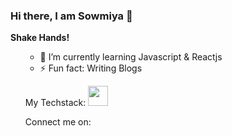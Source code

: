 ### Hi there, I am Sowmiya 👋

<b>Shake Hands!</b>
<ul>

- 🌱 I’m currently learning Javascript & Reactjs
- ⚡ Fun fact: Writing Blogs

My Techstack:
<img height="32" width="32" src="https://cdn.jsdelivr.net/npm/simple-icons@v3/icons/HTML.svg" />

Connect me on:
